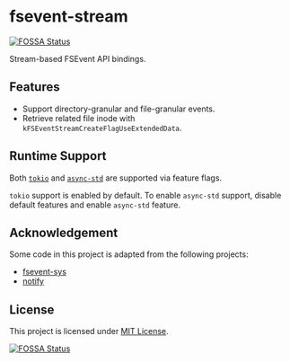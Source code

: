# fsevent-stream

[![FOSSA Status](https://app.fossa.com/api/projects/git%2Bgithub.com%2FPhotonQuantum%2Ffsevent-better.svg?type=shield)](https://app.fossa.com/projects/git%2Bgithub.com%2FPhotonQuantum%2Ffsevent-better?ref=badge_shield)

Stream-based FSEvent API bindings.

## Features

- Support directory-granular and file-granular events.
- Retrieve related file inode with `kFSEventStreamCreateFlagUseExtendedData`.

## Runtime Support

Both [`tokio`](https://github.com/tokio-rs/tokio) and [`async-std`](https://github.com/async-rs/async-std) are supported
via feature flags.

`tokio` support is enabled by default. To enable `async-std` support, disable default features and enable `async-std`
feature.

## Acknowledgement

Some code in this project is adapted from the following projects:

- [fsevent-sys](https://github.com/octplane/fsevent-rust)
- [notify](https://github.com/notify-rs/notify)

## License

This project is licensed under [MIT License](LICENSE).

[![FOSSA Status](https://app.fossa.com/api/projects/git%2Bgithub.com%2FPhotonQuantum%2Ffsevent-better.svg?type=large)](https://app.fossa.com/projects/git%2Bgithub.com%2FPhotonQuantum%2Ffsevent-better?ref=badge_large)